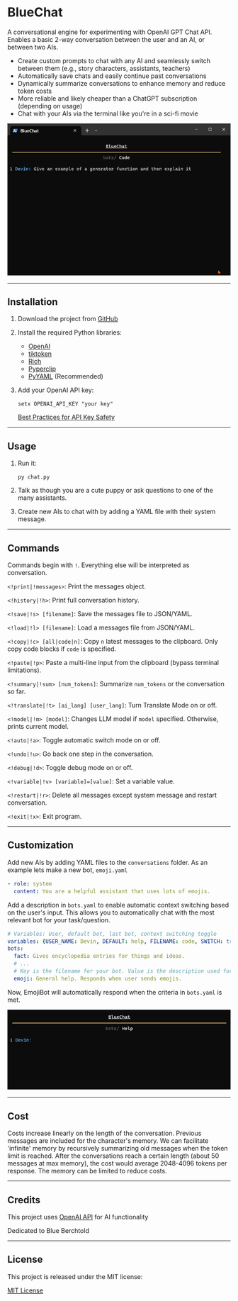 # BlueChat

A conversational engine for experimenting with OpenAI GPT Chat API. Enables a basic 2-way conversation between the user and an AI, or between two AIs.

* Create custom prompts to chat with any AI and seamlessly switch between them (e.g., story characters, assistants, teachers)
* Automatically save chats and easily continue past conversations
* Dynamically summarize conversations to enhance memory and reduce token costs
* More reliable and likely cheaper than a ChatGPT subscription (depending on usage)
* Chat with your AIs via the terminal like you're in a sci-fi movie

![Example Usage](image/example.gif)


---

## Installation

1. Download the project from [GitHub](https://github.com/DevinBerchtold/BlueChat)
2. Install the required Python libraries:
    * [OpenAI](https://platform.openai.com/docs/api-reference/introduction?lang=python)
    * [tiktoken](https://github.com/openai/tiktoken)
    * [Rich](https://pypi.org/project/rich/)
    * [Pyperclip](https://pypi.org/project/pyperclip/)
    * [PyYAML](https://pypi.org/project/PyYAML/) (Recommended)
3. Add your OpenAI API key:

    ```
    setx OPENAI_API_KEY "your key"
    ```

    [Best Practices for API Key Safety](https://help.openai.com/en/articles/5112595-best-practices-for-api-key-safety)

---

## Usage

1. Run it:

    ```
    py chat.py
    ```

2. Talk as though you are a cute puppy or ask questions to one of the many assistants.

3. Create new AIs to chat with by adding a YAML file with their system message.

---

## Commands

Commands begin with `!`. Everything else will be interpreted as conversation.

`<!print|!messages>`: Print the messages object.

`<!history|!h>`: Print full conversation history.

`<!save|!s> [filename]`: Save the messages file to JSON/YAML.

`<!load|!l> [filename]`: Load a messages file from JSON/YAML.

`<!copy|!c> [all|code|n]`: Copy `n` latest messages to the clipboard. Only copy code blocks if `code` is specified.

`<!paste|!p>`: Paste a multi-line input from the clipboard (bypass terminal limitations).

`<!summary|!sum> [num_tokens]`: Summarize `num_tokens` or the conversation so far.

`<!translate|!t> [ai_lang] [user_lang]`: Turn Translate Mode on or off.

`<!model|!m> [model]`: Changes LLM model if `model` specified. Otherwise, prints current model.

`<!auto|!a>`: Toggle automatic switch mode on or off.

`<!undo|!u>`: Go back one step in the conversation.

`<!debug|!d>`: Toggle debug mode on or off.

`<!variable|!v> [variable]=[value]`: Set a variable value.

`<!restart|!r>`: Delete all messages except system message and restart conversation.

`<!exit|!x>`: Exit program.

---

## Customization

Add new AIs by adding YAML files to the `conversations` folder. As an example lets make a new bot, `emoji.yaml`

```yaml 
- role: system
  content: You are a helpful assistant that uses lots of emojis.
```

Add a description in `bots.yaml` to enable automatic context switching based on the user's input. This allows you to automatically chat with the most relevant bot for your task/question.

```yaml
# Variables: User, default bot, last bot, context switching toggle
variables: {USER_NAME: Devin, DEFAULT: help, FILENAME: code, SWITCH: true}
bots:
  fact: Gives encyclopedia entries for things and ideas.
  # ...
  # Key is the filename for your bot. Value is the description used for context switching
  emoji: General help. Responds when user sends emojis.
```

Now, EmojiBot will automatically respond when the criteria in `bots.yaml` is met.

![EmojiBot](image/emoji.gif)

---

## Cost

Costs increase linearly on the length of the conversation. Previous messages are included for the character's memory. We can facilitate 'infinite' memory by recursively summarizing old messages when the token limit is reached. After the conversations reach a certain length (about 50 messages at max memory), the cost would average 2048-4096 tokens per response. The memory can be limited to reduce costs.

---

## Credits

This project uses [OpenAI API](https://platform.openai.com/) for AI functionality

Dedicated to Blue Berchtold

---

## License

This project is released under the MIT license:

[MIT License](https://choosealicense.com/licenses/mit/)